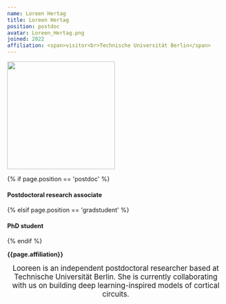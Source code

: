 ```yaml
---
name: Loreen Hertag
title: Loreen Hertag
position: postdoc
avatar: Loreen_Hertag.png
joined: 2022
affiliation: <span>visitor<br>Technische Universität Berlin</span>
---
```


<img width="250" src="{{site.baseurl}}/images/people/{{page.avatar}}" data-action="zoom">

 {% if page.position == 'postdoc' %}
<h4>Postdoctoral research associate</h4>
 {% elsif page.position == 'gradstudent' %}
<h4>PhD student</h4>
 {% endif %}

<b>{{page.affiliation}}</b>

<header class="masthead text-justify" style="font-size:120%">
Looreen is an independent postdoctoral researcher based at Technische Universität Berlin. She is currently collaborating with us on building deep learning-inspired models of cortical circuits.

</header>
<br><br>
